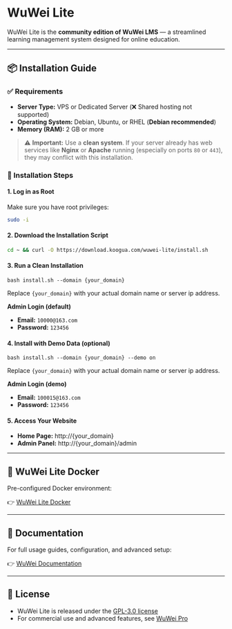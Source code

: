 # WuWei Lite

WuWei Lite is the **community edition of WuWei LMS** — a streamlined learning management system designed for online education.

---

## 📦 Installation Guide

### ✅ Requirements
- **Server Type:** VPS or Dedicated Server (❌ Shared hosting not supported)
- **Operating System:** Debian, Ubuntu, or RHEL (**Debian recommended**)
- **Memory (RAM):** 2 GB or more

> ⚠️ **Important:** Use a **clean system**. If your server already has web services like **Nginx** or **Apache** running (especially on ports `80` or `443`), they may conflict with this installation.

### 🚀 Installation Steps

#### 1. Log in as Root
Make sure you have root privileges:
```bash
sudo -i
```

#### 2. Download the Installation Script

```bash
cd ~ && curl -O https://download.koogua.com/wuwei-lite/install.sh
```

#### 3. Run a Clean Installation

```
bash install.sh --domain {your_domain}
```

Replace `{your_domain}` with your actual domain name or server ip address.

**Admin Login (default)**

- **Email:** `10000@163.com`
- **Password:** `123456`

#### 4. Install with Demo Data (optional)

```
bash install.sh --domain {your_domain} --demo on
```

Replace `{your_domain}` with your actual domain name or server ip address.

**Admin Login (demo)**

- **Email:** `100015@163.com`
- **Password:** `123456`

#### 5. Access Your Website

- **Home Page:** http://{your_domain}
- **Admin Panel:** http://{your_domain}/admin

---

## 🐳 WuWei Lite Docker

Pre-configured Docker environment:

👉 [WuWei Lite Docker](https://github.com/xiaochong0302/wuwei-lite-docker)

---

## 📖 Documentation

For full usage guides, configuration, and advanced setup:

👉 [WuWei Documentation](https://www.koogua.net/wuwei/docs)

---

## 📜 License

- WuWei Lite is released under the [GPL-3.0 license](https://opensource.org/licenses/GPL-3.0)
- For commercial use and advanced features, see [WuWei Pro](https://www.koogua.net/wuwei/features)

